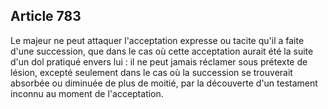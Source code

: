 Article 783
----
Le majeur ne peut attaquer l'acceptation expresse ou tacite qu'il a faite d'une
succession, que dans le cas où cette acceptation aurait été la suite d'un dol
pratiqué envers lui : il ne peut jamais réclamer sous prétexte de lésion,
excepté seulement dans le cas où la succession se trouverait absorbée ou
diminuée de plus de moitié, par la découverte d'un testament inconnu au moment
de l'acceptation.
